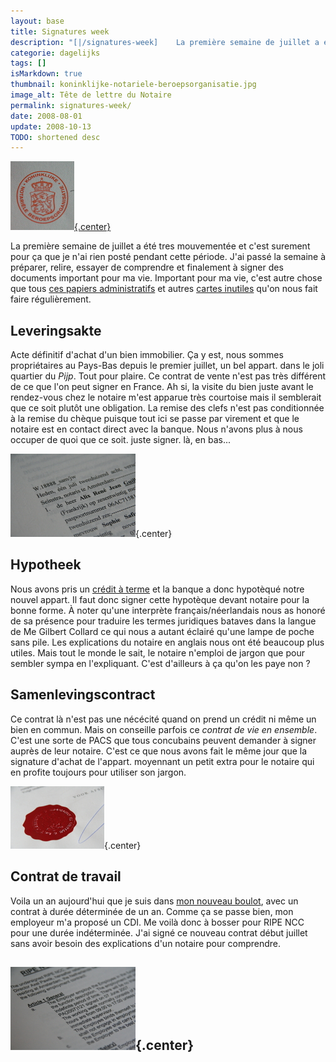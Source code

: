 ```yaml
---
layout: base
title: Signatures week
description: "[|/signatures-week]    La première semaine de juillet a été tres mouvementée et c'est surement pour ça que je n'ai rien posté pendant cette période. J'ai"
categorie: dagelijks
tags: []
isMarkdown: true
thumbnail: koninklijke-notariele-beroepsorganisatie.jpg
image_alt: Tête de lettre du Notaire
permalink: signatures-week/
date: 2008-08-01
update: 2008-10-13
TODO: shortened desc
---
```


[![Tête de lettre du Notaire](koninklijke-notariele-beroepsorganisatie.jpg){.center}](/signatures-week)

La première semaine de juillet a été tres mouvementée et c'est surement pour ça que je n'ai rien posté pendant cette période. J'ai passé la semaine à préparer, relire, essayer de comprendre et finalement à signer des documents important pour ma vie. Important pour ma vie, c'est autre chose que tous [ces papiers administratifs](/mes-premiers-pas-comme-immigre) et autres [cartes inutiles](/carte-inutile) qu'on nous fait faire régulièrement.

## Leveringsakte
Acte définitif d'achat d'un bien immobilier. Ça y est, nous sommes propriétaires au Pays-Bas depuis le premier juillet, un bel appart. dans le joli quartier du *Pijp*. Tout pour plaire. Ce contrat de vente n'est pas très différent de ce que l'on peut signer en France. Ah si, la visite du bien juste avant le rendez-vous chez le notaire m'est apparue très courtoise mais il semblerait que ce soit plutôt une obligation. La remise des clefs n'est pas conditionnée à la remise du chèque puisque tout ici se passe par virement et que le notaire est en contact direct avec la banque. Nous n'avons plus à nous occuper de quoi que ce soit. juste signer. là, en bas...

![contrat chez le notaire](contrat-samenleving.jpg){.center}

## Hypotheek
Nous avons pris un [crédit à terme](/credits-pays-bas) et la banque a donc hypotèqué notre nouvel appart. Il faut donc signer cette hypotèque devant notaire pour la bonne forme. À noter qu'une interprète français/néerlandais nous as honoré de sa présence pour traduire les termes juridiques bataves dans la langue de Me Gilbert Collard ce qui nous a autant éclairé qu'une lampe de poche sans pile. Les explications du notaire en anglais nous ont été beaucoup plus utiles. Mais tout le monde le sait, le notaire n'emploi de jargon que pour sembler sympa en l'expliquant. C'est d'ailleurs à ça qu'on les paye non ?

## Samenlevingscontract
Ce contrat là n'est pas une nécécité quand on prend un crédit ni même un bien en commun. Mais on conseille parfois ce *contrat de vie en ensemble*. C'est une sorte de PACS que tous concubains peuvent demander à signer auprès de leur notaire. C'est ce que nous avons fait le même jour que la signature d'achat de l'appart. moyennant un petit extra pour le notaire qui en profite toujours pour utiliser son jargon.

![Cachet du notaire](cachet-du-notaire.jpg){.center}

## Contrat de travail
Voila un an aujourd'hui que je suis dans [mon nouveau boulot](/nouveau-mois-nouvelle-boite), avec un contrat à durée déterminée de un an. Comme ça se passe bien, mon employeur m'a proposé un CDI. Me voilà donc à bosser pour RIPE NCC pour une durée indéterminée. J'ai signé ce nouveau contrat début juillet sans avoir besoin des explications d'un notaire pour comprendre.

![contrat chez mon employeur](contrat-ripe-ncc.jpg){.center}
---
